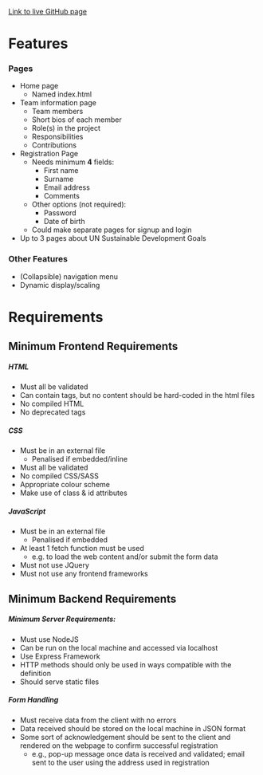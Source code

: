[Link to live GitHub page](https://cpm24usu.github.io/UN-Website/C3%20Project/html/index.html)

# Features
### Pages

- Home page
	- Named index.html
- Team information page
	- Team members
	- Short bios of each member
	- Role(s) in the project
	- Responsibilities
	- Contributions
- Registration Page
	- Needs minimum **4** fields:
		- First name
		- Surname
		- Email address
		- Comments
	- Other options (not required):
		- Password
		- Date of birth
	- Could make separate pages for signup and login
- Up to 3 pages about UN Sustainable Development Goals 

### Other Features
- (Collapsible) navigation menu
- Dynamic display/scaling


# Requirements
## Minimum Frontend Requirements
##### HTML

- Must all be validated
- Can contain tags, but no content should be hard-coded in the html files
- No compiled HTML
- No deprecated tags


##### CSS

- Must be in an external file
	- Penalised if embedded/inline
- Must all be validated
- No compiled CSS/SASS
- Appropriate colour scheme
- Make use of class & id attributes


##### JavaScript

- Must be in an external file
	- Penalised if embedded
- At least 1 fetch function must be used
	- e.g. to load the web content and/or submit the form data
- Must not use JQuery
- Must not use any frontend frameworks



## Minimum Backend Requirements
##### Minimum Server Requirements:
- Must use NodeJS
- Can be run on the local machine and accessed via localhost
- Use Express Framework
- HTTP methods should only be used in ways compatible with the definition
- Should serve static files

##### Form Handling
- Must receive data from the client with no errors
- Data received should be stored on the local machine in JSON format
- Some sort of acknowledgement should be sent to the client and rendered on the webpage to confirm successful registration
	- e.g., pop-up message once data is received and validated; email sent to the user using the address used in registration
